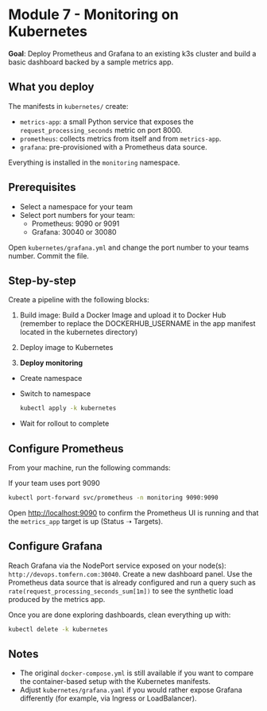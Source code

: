 # Module 7 - Monitoring on Kubernetes

**Goal**: Deploy Prometheus and Grafana to an existing k3s cluster and build a basic dashboard backed by a sample metrics app.

## What you deploy

The manifests in `kubernetes/` create:

- `metrics-app`: a small Python service that exposes the `request_processing_seconds` metric on port 8000.
- `prometheus`: collects metrics from itself and from `metrics-app`.
- `grafana`: pre-provisioned with a Prometheus data source.

Everything is installed in the `monitoring` namespace.

## Prerequisites

- Select a namespace for your team
- Select port numbers for your team:
  - Prometheus: 9090 or 9091
  - Grafana: 30040 or 30080

Open `kubernetes/grafana.yml` and change the port number to your teams number. Commit the file.

## Step-by-step

Create a pipeline with the following blocks:

1. Build image: Build a Docker Image and upload it to Docker Hub (remember to replace the DOCKERHUB_USERNAME in the app manifest located in the kubernetes directory)

2. Deploy image to Kubernetes

3. **Deploy monitoring**

- Create namespace
- Switch to namespace

   ```bash
   kubectl apply -k kubernetes
   ```

- Wait for rollout to complete

## Configure Prometheus

From your machine, run the following commands:

If your team uses port 9090

   ```bash
   kubectl port-forward svc/prometheus -n monitoring 9090:9090
   ```

Open <http://localhost:9090> to confirm the Prometheus UI is running and that the `metrics_app` target is up (Status ➝ Targets).

## Configure Grafana

Reach Grafana via the NodePort service exposed on your node(s): `http://devops.tomfern.com:30040`.
Create a new dashboard panel. Use the Prometheus data source that is already configured and run a query such as `rate(request_processing_seconds_sum[1m])` to see the synthetic load produced by the metrics app.

Once you are done exploring dashboards, clean everything up with:

   ```bash
   kubectl delete -k kubernetes
   ```

## Notes

- The original `docker-compose.yml` is still available if you want to compare the container-based setup with the Kubernetes manifests.
- Adjust `kubernetes/grafana.yaml` if you would rather expose Grafana differently (for example, via Ingress or LoadBalancer).
